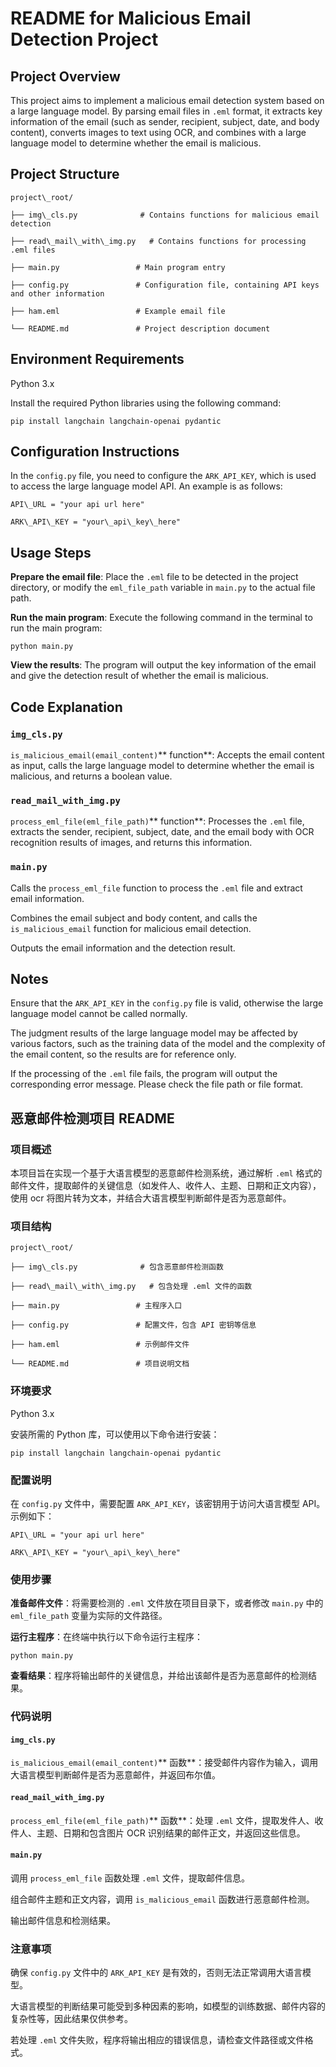 # README for Malicious Email Detection Project

## Project Overview

This project aims to implement a malicious email detection system based on a large language model. By parsing email files in `.eml` format, it extracts key information of the email (such as sender, recipient, subject, date, and body content), converts images to text using OCR, and combines with a large language model to determine whether the email is malicious.

## Project Structure



```
project\_root/

├── img\_cls.py              # Contains functions for malicious email detection

├── read\_mail\_with\_img.py   # Contains functions for processing .eml files

├── main.py                 # Main program entry

├── config.py               # Configuration file, containing API keys and other information

├── ham.eml                 # Example email file

└── README.md               # Project description document
```

## Environment Requirements

Python 3.x

Install the required Python libraries using the following command:



```
pip install langchain langchain-openai pydantic
```

## Configuration Instructions

In the `config.py` file, you need to configure the `ARK_API_KEY`, which is used to access the large language model API. An example is as follows:



```
API\_URL = "your api url here"

ARK\_API\_KEY = "your\_api\_key\_here"
```

## Usage Steps

**Prepare the email file**: Place the `.eml` file to be detected in the project directory, or modify the `eml_file_path` variable in `main.py` to the actual file path.

**Run the main program**: Execute the following command in the terminal to run the main program:



```
python main.py
```

**View the results**: The program will output the key information of the email and give the detection result of whether the email is malicious.

## Code Explanation

### `img_cls.py`

`is_malicious_email(email_content)`** function**: Accepts the email content as input, calls the large language model to determine whether the email is malicious, and returns a boolean value.

### `read_mail_with_img.py`

`process_eml_file(eml_file_path)`** function**: Processes the `.eml` file, extracts the sender, recipient, subject, date, and the email body with OCR recognition results of images, and returns this information.

### `main.py`

Calls the `process_eml_file` function to process the `.eml` file and extract email information.

Combines the email subject and body content, and calls the `is_malicious_email` function for malicious email detection.

Outputs the email information and the detection result.

## Notes

Ensure that the `ARK_API_KEY` in the `config.py` file is valid, otherwise the large language model cannot be called normally.

The judgment results of the large language model may be affected by various factors, such as the training data of the model and the complexity of the email content, so the results are for reference only.

If the processing of the `.eml` file fails, the program will output the corresponding error message. Please check the file path or file format.

## 恶意邮件检测项目 README

### 项目概述

本项目旨在实现一个基于大语言模型的恶意邮件检测系统，通过解析 `.eml` 格式的邮件文件，提取邮件的关键信息（如发件人、收件人、主题、日期和正文内容），使用 ocr 将图片转为文本，并结合大语言模型判断邮件是否为恶意邮件。

### 项目结构



```
project\_root/

├── img\_cls.py              # 包含恶意邮件检测函数

├── read\_mail\_with\_img.py   # 包含处理 .eml 文件的函数

├── main.py                 # 主程序入口

├── config.py               # 配置文件，包含 API 密钥等信息

├── ham.eml                 # 示例邮件文件

└── README.md               # 项目说明文档
```

### 环境要求

Python 3.x

安装所需的 Python 库，可以使用以下命令进行安装：



```
pip install langchain langchain-openai pydantic
```

### 配置说明

在 `config.py` 文件中，需要配置 `ARK_API_KEY`，该密钥用于访问大语言模型 API。示例如下：



```
API\_URL = "your api url here"

ARK\_API\_KEY = "your\_api\_key\_here"
```

### 使用步骤

**准备邮件文件**：将需要检测的 `.eml` 文件放在项目目录下，或者修改 `main.py` 中的 `eml_file_path` 变量为实际的文件路径。

**运行主程序**：在终端中执行以下命令运行主程序：



```
python main.py
```

**查看结果**：程序将输出邮件的关键信息，并给出该邮件是否为恶意邮件的检测结果。

### 代码说明

#### `img_cls.py`

`is_malicious_email(email_content)`** 函数**：接受邮件内容作为输入，调用大语言模型判断邮件是否为恶意邮件，并返回布尔值。

#### `read_mail_with_img.py`

`process_eml_file(eml_file_path)`** 函数**：处理 `.eml` 文件，提取发件人、收件人、主题、日期和包含图片 OCR 识别结果的邮件正文，并返回这些信息。

#### `main.py`

调用 `process_eml_file` 函数处理 `.eml` 文件，提取邮件信息。

组合邮件主题和正文内容，调用 `is_malicious_email` 函数进行恶意邮件检测。

输出邮件信息和检测结果。

### 注意事项

确保 `config.py` 文件中的 `ARK_API_KEY` 是有效的，否则无法正常调用大语言模型。

大语言模型的判断结果可能受到多种因素的影响，如模型的训练数据、邮件内容的复杂性等，因此结果仅供参考。

若处理 `.eml` 文件失败，程序将输出相应的错误信息，请检查文件路径或文件格式。


